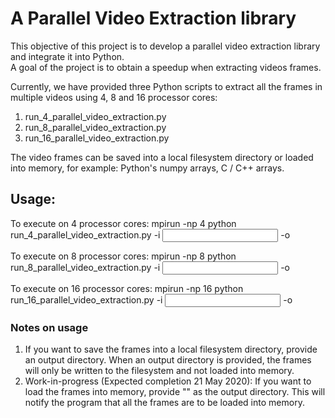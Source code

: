 # A Parallel Video Extraction library

This objective of this project is to develop a parallel video extraction library and integrate it into Python.  
A goal of the project is to obtain a speedup when extracting videos frames.

Currently, we have provided three Python scripts to extract all the frames in multiple videos using 4, 8 and 16 processor cores:
1. run_4_parallel_video_extraction.py
2. run_8_parallel_video_extraction.py
3. run_16_parallel_video_extraction.py

The video frames can be saved into a local filesystem directory or loaded into memory, for example: Python's numpy arrays, C / C++ arrays.

## Usage:
To execute on 4 processor cores:
mpirun -np 4 python run_4_parallel_video_extraction.py -i <input directory> -o <output directory>

To execute on 8 processor cores:
mpirun -np 8 python run_8_parallel_video_extraction.py -i <input directory> -o <output directory>
  
To execute on 16 processor cores:
mpirun -np 16 python run_16_parallel_video_extraction.py -i <input directory> -o <output directory>
  
### Notes on usage
1. If you want to save the frames into a local filesystem directory, provide an output directory.  When an output directory is provided, the frames will only be written to the filesystem and not loaded into memory.
2.  Work-in-progress (Expected completion 21 May 2020): If you want to load the frames into memory, provide "" as the output directory.  This will notify the program that all the frames are to be loaded into memory.

